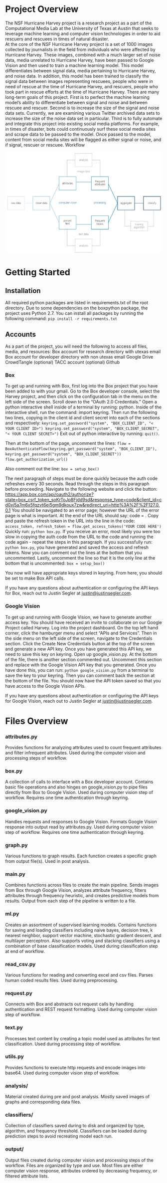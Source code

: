 # Project Overview

The NSF Hurricane Harvey project is a research project as a part of the Computational Media Lab at the University of Texas at Austin that seeks to leverage machine learning and computer vision technologies in order to aid rescuers and rescuees in times of natural disaster.       
At the core of the NSF Hurricane Harvey project is a set of 1000 images collected by journalists in the field from individuals who were affected by Hurricane Harvey. These images, combined with a much larger set of noise data, media unrelated to Hurricane Harvey, have been passed to Google Vision and then used to train a machine learning model. This model differentiates between signal data, media pertaining to Hurricane Harvey, and noise data. In addition, this model has been trained to classify the signal data between images representing rescuees, people who were in need of rescue at the time of Hurricane Harvey, and rescuers, people who took part in rescue efforts at the time of Hurricane Harvey.
There are many long-term goals of this project. First is to perfect the machine learning model’s ability to differentiate between signal and noise and between rescuee and rescuer. Second is to increase the size of the signal and noise data sets. Currently, we are examining various Twitter archived data sets to increase the size of the noise data set in particular. Third is to fully automate and integrate this project into existing social media platforms. For example, in times of disaster, bots could continuously surf these social media sites and scrape data to be passed to the model. Once passed to the model, content from social media sites will be flagged as either signal or noise, and if signal, rescuer or rescuee.
Workflow

![](research_workflow.png)

# Getting Started

## Installation

All required python packages are listed in requirements.txt of the root directory. Due to some dependencies on the boxpython package, the project uses Python 2.7. You can install all packages by running the following command: `pip install -r requirements.txt`

## Accounts

As a part of the project, you will need the following to access all files, media, and resources:
Box account for research directory with utexas email
Box account for developer directory with non utexas email
Google Drive
CrowdTangle (optional)
TACC account (optional)
Github

### Box

 To get up and running with Box, first log into the Box project that you have been added to with your gmail. Go to the Box developer console, select the Harvey project, and then click on the configuration tab in the menu on the left side of the screen. Scroll down to the “OAuth 2.0 Credentials.” Open a python interactive shell inside of a terminal by running: python. Inside of the interactive shell, run the command: import keyring. Then run the following two lines, copying in the client id and client secret into each of the sections <YOUR CLIENT ID> and <YOUR CLIENT SECRET> respectively:
`keyring.set_password("system", "BOX_CLIENT_ID", "< YOUR CLIENT ID>")
keyring.set_password("system", "BOX_CLIENT_SECRET", "< YOUR CLIENT SECRET>")`
Exit out of python interactive by running: `quit()`.

Then at the bottom of the page, uncomment the lines:
`flow = BoxAuthenticateFlow(keyring.get_password("system", "BOX_CLIENT_ID"), keyring.get_password("system", "BOX_CLIENT_SECRET"))
flow.get_authorization_url()`

Also comment out the line:
`box = setup_box()`

The next paragraph of steps must be done quickly because the auth code refreshes every 30 seconds. Read through the steps in this paragraph before proceeding. Navigate to the following website and click the button: https://app.box.com/api/oauth2/authorize?state=box_csrf_token_soKrToJp8Fjdd9sd&response_type=code&client_id=cd0xj5a7m6x5fqzvt6ej5gm9dkoux7zw&redirect_uri=http%3A%2F%2F127.0.0.1
You should be navigated to an error page; however the URL of the error page is what is important. At the end of the URL should say: code = <RANDOM AUTH CODE>. Copy and paste the refresh token in the URL into the line in the code:
`access_token, refresh_token = flow.get_access_tokens('YOUR CODE HERE')`
Quickly run: `python box.py`. If you receive an error, most likely you were too slow in copying the auth code from the URL to the code and running the code again - repeat the steps in this paragraph. If you successfully run: `python box.py`, you have generated and saved the access and refresh tokens. Now you can comment out the lines at the bottom that you uncommented. Lastly, uncomment the line so that it is the only line at the bottom that is uncommented:
`box = setup_box()`

You now will have appropriate keys stored in keyring. From here, you should be set to make Box API calls.

If you have any questions about authentication or configuring the API keys for Box, reach out to Justin Segler at [justin@justinsegler.com](justin@justinsegler.com).

### Google Vision

To get up and running with Google Vision, we have to generate another access key. You should have received an invite to collaborate on our Google Project called Harvey. Log into the project dashboard. On the top left hand corner, click the hamburger menu and select “APIs and Services”. Then in the side menu on the left side of the screen, navigate to the Credentials section. Click the Create New Credentials button at the top of the screen and generate a new API key. Once you have generated this API key, we need to save this key on keyring. Open up google_vision.py. At the bottom of the file, there is another section commented out. Uncomment this section and replace <YOUR API KEY HERE> with the Google Vision API key that you generated. Once you have done this, you can run: `python google_vision.py` from a terminal to save the key to your keyring. Then you can comment back the section at the bottom of the file. You should now have the API token saved so that you have access to the Google Vision APIs.

If you have any questions about authentication or configuring the API keys for Google Vision, reach out to Justin Segler at [justin@justinsegler.com](justin@justinsegler.com).

# Files Overview

### attributes.py
Provides functions for analyzing attributes used to count frequent attributes and filter infrequent attributes. Used during the computer vision and processing steps of workflow.

### box.py
A collection of calls to interface with a Box developer account. Contains basic file operations and also hinges on google_vision.py to pipe files directly from Box to Google Vision. Used during computer vision step of workflow. Requires one time authentication through keyring.

### google_vision.py
Handles requests and responses to Google Vision. Formats Google Vision response into output read by attributes.py. Used during computer vision step of workflow. Requires one time authentication through keyring.

### graph.py
Various functions to graph results. Each function creates a specific graph from output file(s). Used in post analysis.

### main.py
Combines functions across files to create the main pipeline. Sends images from Box through Google Vision, analyzes attribute frequency, filters attributes through frequency heuristic, and creates predictive models from results. Output from each step of the pipeline is written to a file.

### ml.py
Creates an assortment of supervised learning models. Contains functions for saving and loading classifiers including naive bayes, decision tree, k nearest neighbor, support vector machine, stochastic gradient descent, and multilayer perceptron. Also supports voting and stacking classifiers using a combination of base classification models. Used during classification step at end of workflow.

### read_csv.py
Various functions for reading and converting excel and csv files. Parses human coded results files. Used during preprocessing.

### request.py
Connects with Box and abstracts out request calls by handling authentication and REST request formatting. Used during computer vision step of workflow.

### text.py
Processes text content by creating a topic model used as attributes for text classification. Used during processing step of workflow.

### utils.py
Provides functions to execute http requests and encode images into base64. Used during computer vision step of workflow.

### analysis/
Material created during pre and post analysis. Mostly saved images of graphs and corresponding data files.

### classifiers/
Collection of classifiers saved during to disk and organized by type, algorithm, and frequency threshold. Classifiers can be loaded during prediction steps to avoid recreating model each run.

### output/
Output files created during computer vision and processing steps of the workflow. Files are organized by type and use. Most files are either computer vision response, attributes ordered by decreasing frequency, or filtered attribute lists.
